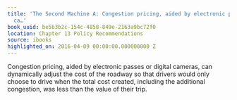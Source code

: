 ```yaml
---
title: 'The Second Machine A: Congestion pricing, aided by electronic passes or digital
  ca…'
book_uuid: be5b3b2c-154c-4858-849e-2163a9bc72f0
location: Chapter 13 Policy Recommendations
source: ibooks
highlighted_on: 2016-04-09 00:00:00.000000000 Z
---
```


Congestion pricing, aided by electronic passes or digital cameras, can dynamically adjust the cost of the roadway so that drivers would only choose to drive when the total cost created, including the additional congestion, was less than the value of their trip.
